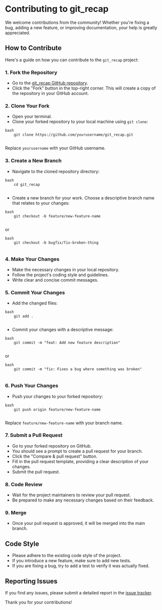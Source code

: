 # Contributing to git_recap

We welcome contributions from the community! Whether you're fixing a bug, adding a new feature, or improving documentation, your help is greatly appreciated.

## How to Contribute

Here's a guide on how you can contribute to the `git_recap` project:

### 1. Fork the Repository

-   Go to the [git_recap GitHub repository](https://github.com/yourusername/git_recap).
-   Click the "Fork" button in the top-right corner. This will create a copy of the repository in your GitHub account.

### 2. Clone Your Fork

-   Open your terminal.
-   Clone your forked repository to your local machine using `git clone`:
```
bash
    git clone https://github.com/yourusername/git_recap.git
    
```
Replace `yourusername` with your GitHub username.

### 3. Create a New Branch

-   Navigate to the cloned repository directory:
```
bash
    cd git_recap
    
```
-   Create a new branch for your work. Choose a descriptive branch name that relates to your changes:
```
bash
    git checkout -b feature/new-feature-name 
    
```
or
```
bash
    git checkout -b bugfix/fix-broken-thing
    
```
### 4. Make Your Changes

-   Make the necessary changes in your local repository.
-   Follow the project's coding style and guidelines.
-   Write clear and concise commit messages.

### 5. Commit Your Changes

-   Add the changed files:
```
bash
    git add .
    
```
-   Commit your changes with a descriptive message:
```
bash
    git commit -m "feat: Add new feature description"
    
```
or
```
bash
    git commit -m "fix: Fixes a bug where something was broken"
    
```
### 6. Push Your Changes

-   Push your changes to your forked repository:
```
bash
    git push origin feature/new-feature-name
    
```
Replace `feature/new-feature-name` with your branch name.

### 7. Submit a Pull Request

-   Go to your forked repository on GitHub.
-   You should see a prompt to create a pull request for your branch.
-   Click the "Compare & pull request" button.
-   Fill in the pull request template, providing a clear description of your changes.
-   Submit the pull request.

### 8. Code Review

-   Wait for the project maintainers to review your pull request.
-   Be prepared to make any necessary changes based on their feedback.

### 9. Merge

-   Once your pull request is approved, it will be merged into the main branch.

## Code Style

- Please adhere to the existing code style of the project.
- If you introduce a new feature, make sure to add new tests.
- If you are fixing a bug, try to add a test to verify it was actually fixed.

## Reporting Issues

If you find any issues, please submit a detailed report in the [issue tracker](https://github.com/yourusername/git_recap/issues).

Thank you for your contributions!